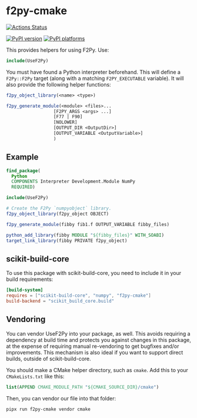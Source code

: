 # f2py-cmake

[![Actions Status][actions-badge]][actions-link]

<!--
[![Documentation Status][rtd-badge]][rtd-link]
-->

[![PyPI version][pypi-version]][pypi-link]
[![PyPI platforms][pypi-platforms]][pypi-link]

<!--
[![GitHub Discussion][github-discussions-badge]][github-discussions-link]
-->

<!-- SPHINX-START -->

This provides helpers for using F2Py. Use:

```cmake
include(UseF2Py)
```

You must have found a Python interpreter beforehand. This will define a
`F2Py::F2Py` target (along with a matching `F2PY_EXECUTABLE` variable). It will
also provide the following helper functions:

```cmake
f2py_object_library(<name> <type>)

f2py_generate_module(<module> <files>...
                  [F2PY_ARGS <args> ...]
                  [F77 | F90]
                  [NOLOWER]
                  [OUTPUT_DIR <OutputDir>]
                  [OUTPUT_VARIABLE <OutputVariable>]
                  )
```

## Example

```cmake
find_package(
  Python
  COMPONENTS Interpreter Development.Module NumPy
  REQUIRED)

include(UseF2Py)

# Create the F2Py `numpyobject` library.
f2py_object_library(f2py_object OBJECT)

f2py_generate_module(fibby fib1.f OUTPUT_VARIABLE fibby_files)

python_add_library(fibby MODULE "${fibby_files}" WITH_SOABI)
target_link_library(fibby PRIVATE f2py_object)
```

## scikit-build-core

To use this package with scikit-build-core, you need to include it in your build
requirements:

```toml
[build-system]
requires = ["scikit-build-core", "numpy", "f2py-cmake"]
build-backend = "scikit_build_core.build"
```

## Vendoring

You can vendor UseF2Py into your package, as well. This avoids requiring a
dependency at build time and protects you against changes in this package, at
the expense of requiring manual re-vendoring to get bugfixes and/or
improvements. This mechanism is also ideal if you want to support direct builds,
outside of scikit-build-core.

You should make a CMake helper directory, such as `cmake`. Add this to your
`CMakeLists.txt` like this:

```cmake
list(APPEND CMAKE_MODULE_PATH "${CMAKE_SOURCE_DIR}/cmake")
```

Then, you can vendor our file into that folder:

```bash
pipx run f2py-cmake vendor cmake
```

<!-- prettier-ignore-start -->
[actions-badge]:            https://github.com/scikit-build/f2py-cmake/workflows/CI/badge.svg
[actions-link]:             https://github.com/scikit-build/f2py-cmake/actions
[github-discussions-badge]: https://img.shields.io/static/v1?label=Discussions&message=Ask&color=blue&logo=github
[github-discussions-link]:  https://github.com/scikit-build/f2py-cmake/discussions
[pypi-link]:                https://pypi.org/project/f2py-cmake/
[pypi-platforms]:           https://img.shields.io/pypi/pyversions/f2py-cmake
[pypi-version]:             https://img.shields.io/pypi/v/f2py-cmake
[rtd-badge]:                https://readthedocs.org/projects/f2py-cmake/badge/?version=latest
[rtd-link]:                 https://f2py-cmake.readthedocs.io/en/latest/?badge=latest

<!-- prettier-ignore-end -->
